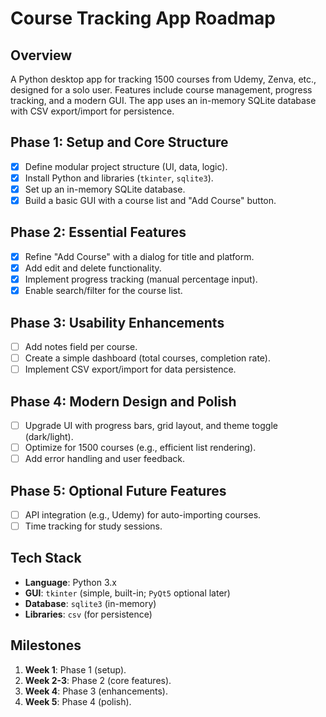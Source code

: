 # Course Tracking App Roadmap

## Overview

A Python desktop app for tracking 1500 courses from Udemy, Zenva, etc., designed for a solo user. Features include course management, progress tracking, and a modern GUI. The app uses an in-memory SQLite database with CSV export/import for persistence.

## Phase 1: Setup and Core Structure

- [x] Define modular project structure (UI, data, logic).
- [x] Install Python and libraries (`tkinter`, `sqlite3`).
- [x] Set up an in-memory SQLite database.
- [x] Build a basic GUI with a course list and "Add Course" button.

## Phase 2: Essential Features

- [x] Refine "Add Course" with a dialog for title and platform.
- [x] Add edit and delete functionality.
- [x] Implement progress tracking (manual percentage input).
- [x] Enable search/filter for the course list.

## Phase 3: Usability Enhancements

- [ ] Add notes field per course.
- [ ] Create a simple dashboard (total courses, completion rate).
- [ ] Implement CSV export/import for data persistence.

## Phase 4: Modern Design and Polish

- [ ] Upgrade UI with progress bars, grid layout, and theme toggle (dark/light).
- [ ] Optimize for 1500 courses (e.g., efficient list rendering).
- [ ] Add error handling and user feedback.

## Phase 5: Optional Future Features

- [ ] API integration (e.g., Udemy) for auto-importing courses.
- [ ] Time tracking for study sessions.

## Tech Stack

- **Language**: Python 3.x
- **GUI**: `tkinter` (simple, built-in; `PyQt5` optional later)
- **Database**: `sqlite3` (in-memory)
- **Libraries**: `csv` (for persistence)

## Milestones

1. **Week 1**: Phase 1 (setup).
2. **Week 2-3**: Phase 2 (core features).
3. **Week 4**: Phase 3 (enhancements).
4. **Week 5**: Phase 4 (polish).
